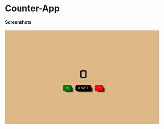 # Counter-App
#### Screenshots

![Görsel 1](https://github.com/BilalAtesli/Counter-App/blob/main/img1.png)


